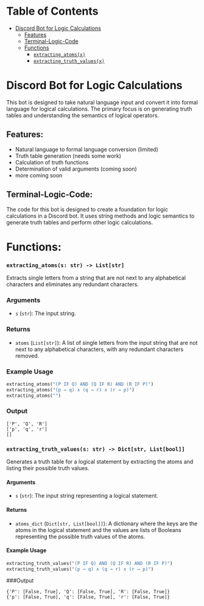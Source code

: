 # Table of Contents

- [Discord Bot for Logic Calculations](#discord-bot-for-logic-calculations)
  - [Features](#features)
  - [Terminal-Logic-Code](#terminal-logic-code)
  - [Functions](#functions)
    - [`extracting_atoms(x)`](#extracting_atomss-str---liststr)
    - [`extracting_truth_values(x)`](#extracting_truth_valuess-str---dictstr-listbool)

# Discord Bot for Logic Calculations

This bot is designed to take natural language input and convert it into formal language for logical calculations. The primary focus is on generating truth tables and understanding the semantics of logical operators.

## Features: 

- Natural language to formal language conversion (limited)
- Truth table generation (needs some work)
- Calculation of truth functions 
- Determination of valid arguments (coming soon)
- more coming soon

## Terminal-Logic-Code: 

The code for this bot is designed to create a foundation for logic calculations in a Discord bot. It uses string methods and logic semantics to generate truth tables and perform other logic calculations.

# Functions:
### `extracting_atoms(s: str) -> List[str]`

Extracts single letters from a string that are not next to any alphabetical characters and eliminates any redundant characters.

### Arguments

* `s` (`str`): The input string.

### Returns

* `atoms` (`List[str]`): A list of single letters from the input string that are not next to any alphabetical characters, with any redundant characters removed.

### Example Usage

```python
extracting_atoms("(P IF Q) AND (Q IF R) AND (R IF P)")
extracting_atoms("(p → q) ∧ (q → r) ∧ (r → p)")
extracting_atoms("")
```
### Output

    ['P', 'Q', 'R']
    ['p', 'q', 'r']
	[]

### `extracting_truth_values(s: str) -> Dict[str, List[bool]]`

Generates a truth table for a logical statement by extracting the atoms and listing their possible truth values.

#### Arguments

- `s` (`str`): The input string representing a logical statement.

#### Returns

- `atoms_dict` (`Dict[str, List[bool]]`): A dictionary where the keys are the atoms in the logical statement and the values are lists of Booleans representing the possible truth values of the atoms.

#### Example Usage

```python
extracting_truth_values("(P IF Q) AND (Q IF R) AND (R IF P)")
extracting_truth_values("(p → q) ∧ (q → r) ∧ (r → p)")
```
###Output

	{'P': [False, True], 'Q': [False, True], 'R': [False, True]}
	{'p': [False, True], 'q': [False, True], 'r': [False, True]}